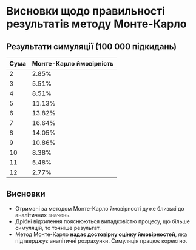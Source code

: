 # Висновки щодо правильності результатів методу Монте-Карло

## Результати симуляції (100 000 підкидань)

| Сума | Монте-Карло ймовірність |
|------|--------------------------|
| 2    | 2.85%                    |
| 3    | 5.51%                    |
| 4    | 8.51%                    |
| 5    | 11.13%                   |
| 6    | 13.82%                   |
| 7    | 16.64%                   |
| 8    | 14.05%                   |
| 9    | 10.86%                   |
| 10   | 8.38%                    |
| 11   | 5.48%                    |
| 12   | 2.77%                    |

## Висновки

- Отримані за методом Монте-Карло ймовірності дуже близькі до аналітичних значень.
- Дрібні відхилення пояснюються випадковістю процесу, що більше симуляцій, то точніше результат.
- Метод Монте-Карло **надає достовірну оцінку ймовірностей**, яка підтверджує аналітичні розрахунки. Симуляція працює коректно.